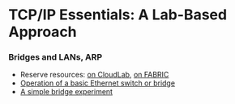 # TCP/IP Essentials: A Lab-Based Approach

### Bridges and LANs, ARP

* Reserve resources: [on CloudLab](reserve-cloudlab.md), [on FABRIC](reserve-fabric.md)
* [Operation of a basic Ethernet switch or bridge](learning-switch.md)
* [A simple bridge experiment](simple-bridge.md)
